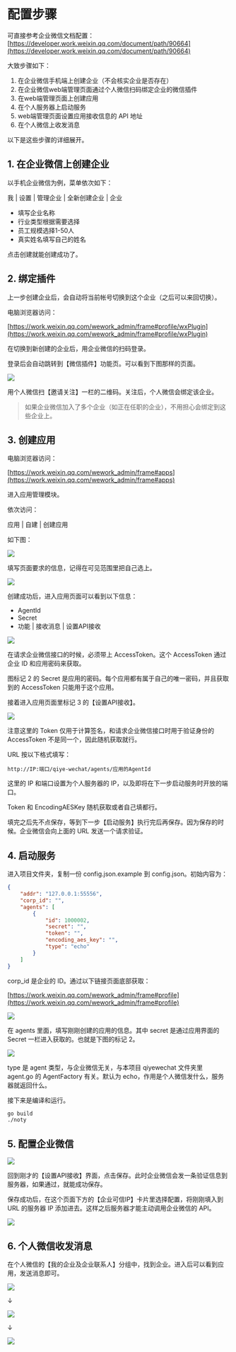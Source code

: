 # 配置步骤

可直接参考企业微信文档配置：  
[https://developer.work.weixin.qq.com/document/path/90664](https://developer.work.weixin.qq.com/document/path/90664)

大致步骤如下：

1. 在企业微信手机端上创建企业（不会核实企业是否存在）
1. 在企业微信web端管理页面通过个人微信扫码绑定企业的微信插件
1. 在web端管理页面上创建应用
1. 在个人服务器上启动服务
1. web端管理页面设置应用接收信息的 API 地址
1. 在个人微信上收发消息

以下是这些步骤的详细展开。

## 1. 在企业微信上创建企业

以手机企业微信为例，菜单依次如下：

我 | 设置 | 管理企业 | 全新创建企业 | 企业

- 填写企业名称
- 行业类型根据需要选择
- 员工规模选择1-50人
- 真实姓名填写自己的姓名

点击创建就能创建成功了。

## 2. 绑定插件

上一步创建企业后，会自动将当前帐号切换到这个企业（之后可以来回切换）。

电脑浏览器访问：

[https://work.weixin.qq.com/wework_admin/frame#profile/wxPlugin](https://work.weixin.qq.com/wework_admin/frame#profile/wxPlugin)

在切换到新创建的企业后，用企业微信的扫码登录。

登录后会自动跳转到【微信插件】功能页。可以看到下图那样的页面。

![](https://img2022.cnblogs.com/blog/809218/202206/809218-20220629211253618-435764293.jpg)

用个人微信扫【邀请关注】一栏的二维码。关注后，个人微信会绑定该企业。  

> 如果企业微信加入了多个企业（如正在任职的企业），不用担心会绑定到这些企业上。

## 3. 创建应用

电脑浏览器访问：

[https://work.weixin.qq.com/wework_admin/frame#apps](https://work.weixin.qq.com/wework_admin/frame#apps)

进入应用管理模块。

依次访问：

应用 | 自建 | 创建应用

如下图：

![](https://img2022.cnblogs.com/blog/809218/202206/809218-20220629211300588-1393808153.jpg)

填写页面要求的信息，记得在可见范围里把自己选上。

![](https://img2022.cnblogs.com/blog/809218/202206/809218-20220629211307458-156691981.jpg)

创建成功后，进入应用页面可以看到以下信息：

- AgentId
- Secret
- 功能 | 接收消息 | 设置API接收

![](https://img2022.cnblogs.com/blog/809218/202206/809218-20220629211313414-1911526337.jpg)

在请求企业微信接口的时候，必须带上 AccessToken。这个 AccessToken 通过企业 ID 和应用密码来获取。

图标记 2 的 Secret 是应用的密码。每个应用都有属于自己的唯一密码，并且获取到的 AccessToken 只能用于这个应用。

接着进入应用页面里标记 3 的【设置API接收】。

![](https://img2022.cnblogs.com/blog/809218/202206/809218-20220629211320413-1195153577.jpg)

注意这里的 Token 仅用于计算签名，和请求企业微信接口时用于验证身份的 AccessToken 不是同一个，因此随机获取就行。

URL 按以下格式填写：

```
http://IP:端口/qiye-wechat/agents/应用的AgentId
```

这里的 IP 和端口设置为个人服务器的 IP，以及即将在下一步启动服务时开放的端口。

Token 和 EncodingAESKey 随机获取或者自己填都行。

填完之后先不点保存，等到下一步【启动服务】执行完后再保存。因为保存的时候。企业微信会向上面的 URL 发送一个请求验证。

## 4. 启动服务

进入项目文件夹，复制一份 config.json.example 到 config.json。初始内容为：

```json
{
    "addr": "127.0.0.1:55556",
    "corp_id": "",
    "agents": [
        {
            "id": 1000002,
            "secret": "",
            "token": "",
            "encoding_aes_key": "",
            "type": "echo"
        }
    ]
}
```

corp_id 是企业的 ID。通过以下链接页面底部获取：

[https://work.weixin.qq.com/wework_admin/frame#profile](https://work.weixin.qq.com/wework_admin/frame#profile)

![](https://img2022.cnblogs.com/blog/809218/202206/809218-20220629211330416-1342835794.jpg)

在 agents 里面，填写刚刚创建的应用的信息。其中 secret 是通过应用界面的 Secret 一栏进入获取的。也就是下图的标记 2。

![](https://img2022.cnblogs.com/blog/809218/202206/809218-20220629211624660-996515676.jpg)

type 是 agent 类型，与企业微信无关，与本项目 qiyewechat 文件夹里 agent.go 的 AgentFactory 有关。默认为 echo，作用是个人微信发什么，服务器就返回什么。

接下来是编译和运行。

```bash
go build
./noty
```

## 5. 配置企业微信

![](https://img2022.cnblogs.com/blog/809218/202206/809218-20220629211343368-1259949555.jpg)

回到刚才的【设置API接收】界面，点击保存。此时企业微信会发一条验证信息到服务器，如果通过，就能成功保存。

保存成功后，在这个页面下方的【企业可信IP】卡片里选择配置，将刚刚填入到 URL 的服务器 IP 添加进去。这样之后服务器才能主动调用企业微信的 API。

![](https://img2022.cnblogs.com/blog/809218/202206/809218-20220629211348424-1928731413.jpg)

## 6. 个人微信收发消息

在个人微信的【我的企业及企业联系人】分组中，找到企业。进入后可以看到应用，发送消息即可。

![](https://img2022.cnblogs.com/blog/809218/202206/809218-20220629211354828-81329008.jpg)

↓

![](https://img2022.cnblogs.com/blog/809218/202206/809218-20220629211400854-1863192235.jpg)

↓

![](https://img2022.cnblogs.com/blog/809218/202206/809218-20220629211407399-313745413.jpg)

